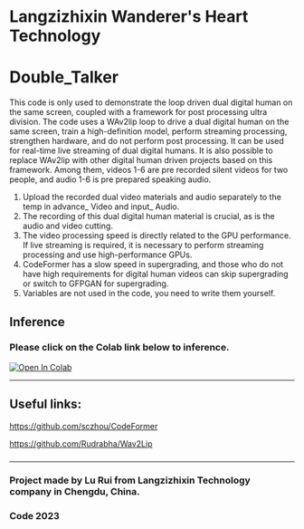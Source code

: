 # Langzizhixin Wanderer's Heart Technology 
# Double_Talker
This code is only used to demonstrate the loop driven dual digital human on the same screen, coupled with a framework for post processing ultra division. The code uses a WAv2lip loop to drive a dual digital human on the same screen, train a high-definition model, perform streaming processing, strengthen hardware, and do not perform post processing. It can be used for real-time live streaming of dual digital humans. It is also possible to replace WAv2lip with other digital human driven projects based on this framework. Among them, videos 1-6 are pre recorded silent videos for two people, and audio 1-6 is pre prepared speaking audio.
1. Upload the recorded dual video materials and audio separately to the temp in advance_ Video and input_ Audio.
2. The recording of this dual digital human material is crucial, as is the audio and video cutting.
3. The video processing speed is directly related to the GPU performance. If live streaming is required, it is necessary to perform streaming processing and use high-performance GPUs.
4. CodeFormer has a slow speed in supergrading, and those who do not have high requirements for digital human videos can skip supergrading or switch to GFPGAN for supergrading.
5. Variables are not used in the code, you need to write them yourself.

## Inference  
### Please click on the Colab link below to inference.

[![Open In Colab][colab-badge]][colab-notebook]

[colab-notebook]: <https://colab.research.google.com/github/langzizhixin/Double_Talker/blob/main/Double_Talker.ipynb>

[colab-badge]: <https://colab.research.google.com/assets/colab-badge.svg>
***
## Useful links:
https://github.com/sczhou/CodeFormer

https://github.com/Rudrabha/Wav2Lip
### 
### 
***
### Project  made by Lu Rui from Langzizhixin Technology company in Chengdu, China.
###  Code 2023
